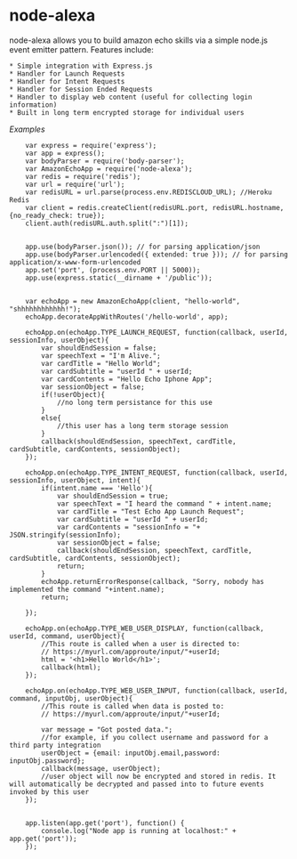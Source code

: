 
node-alexa
===========

node-alexa allows you to build amazon echo skills via a simple node.js event emitter pattern. Features include:

	* Simple integration with Express.js
	* Handler for Launch Requests
	* Handler for Intent Requests
	* Handler for Session Ended Requests
	* Handler to display web content (useful for collecting login information)
	* Built in long term encrypted storage for individual users


*Examples* 


		var express = require('express');
		var app = express();
		var bodyParser = require('body-parser');
		var AmazonEchoApp = require('node-alexa');
		var redis = require('redis');
		var url = require('url');
		var redisURL = url.parse(process.env.REDISCLOUD_URL); //Heroku Redis
		var client = redis.createClient(redisURL.port, redisURL.hostname, {no_ready_check: true});
		client.auth(redisURL.auth.split(":")[1]);


		app.use(bodyParser.json()); // for parsing application/json
		app.use(bodyParser.urlencoded({ extended: true })); // for parsing application/x-www-form-urlencoded
		app.set('port', (process.env.PORT || 5000));
		app.use(express.static(__dirname + '/public'));


		var echoApp = new AmazonEchoApp(client, "hello-world", "shhhhhhhhhhhh!");
		echoApp.decorateAppWithRoutes('/hello-world', app);

		echoApp.on(echoApp.TYPE_LAUNCH_REQUEST, function(callback, userId, sessionInfo, userObject){
			var shouldEndSession = false;
			var speechText = "I'm Alive.";
			var cardTitle = "Hello World";
			var cardSubtitle = "userId " + userId;
			var cardContents = "Hello Echo Iphone App";
			var sessionObject = false;
			if(!userObject){
				//no long term persistance for this use
			}
			else{
				//this user has a long term storage session	
			}
			callback(shouldEndSession, speechText, cardTitle, cardSubtitle, cardContents, sessionObject);
		});

		echoApp.on(echoApp.TYPE_INTENT_REQUEST, function(callback, userId, sessionInfo, userObject, intent){
			if(intent.name === 'Hello'){
				var shouldEndSession = true;
				var speechText = "I heard the command " + intent.name;
				var cardTitle = "Test Echo App Launch Request";
				var cardSubtitle = "userId " + userId;
				var cardContents = "sessionInfo = "+ JSON.stringify(sessionInfo);
				var sessionObject = false;
				callback(shouldEndSession, speechText, cardTitle, cardSubtitle, cardContents, sessionObject);
				return;
			}
			echoApp.returnErrorResponse(callback, "Sorry, nobody has implemented the command "+intent.name);
			return;

		});

		echoApp.on(echoApp.TYPE_WEB_USER_DISPLAY, function(callback, userId, command, userObject){
			//This route is called when a user is directed to:
			// https://myurl.com/approute/input/"+userId;
			html = '<h1>Hello World</h1>';	
			callback(html);
		});

		echoApp.on(echoApp.TYPE_WEB_USER_INPUT, function(callback, userId, command, inputObj, userObject){
			//This route is called when data is posted to:
			// https://myurl.com/approute/input/"+userId;
			
			var message = "Got posted data.";
			//for example, if you collect username and password for a third party integration
			userObject = {email: inputObj.email,password: inputObj.password};
			callback(message, userObject);
			//user object will now be encrypted and stored in redis. It will automatically be decrypted and passed into to future events invoked by this user	
		});


		app.listen(app.get('port'), function() {
			console.log("Node app is running at localhost:" + app.get('port'));
		});


